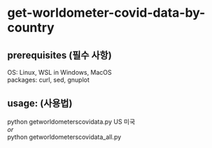 # get-worldometer-covid-data-by-country
## prerequisites (필수 사항)
OS: Linux, WSL in Windows, MacOS <br />
packages: curl, sed, gnuplot

## usage: (사용법)
python getworldometerscovidata.py US 미국 <br />
*or* <br />
python getworldometerscovidata_all.py <br />
